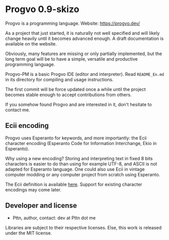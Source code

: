 # Progvo 0.9-skizo

Progvo is a programming language. Website: https://progvo.dev/

As a project that just started, it is naturally not well specified and will likely change heavily until it becomes advanced enough. A draft documentation is available on the website.

Obviously, many features are missing or only partially implemented, but the long term goal will be to have a simple, versatile and productive programming language.

Progvo-PM is a basic Progvo IDE (editor and interpreter). Read `README_En.md` in its directory for compiling and usage instructions.

The first commit will be force updated once a while until the project becomes stable enough to accept contributions from others.

If you somehow found Progvo and are interested in it, don't hesitate to contact me.

## Ecii encoding

Progvo uses Esperanto for keywords, and more importantly: the Ecii character encoding (Esperanto Code for Information Interchange, Ekio in Esperanto).

Why using a new encoding? Storing and interpreting text in fixed 8 bits characters is easier to do than using for example UTF-8, and ASCII is not adapted for Esperanto language. One could also use Ecii in vintage computer modding or any computer project from scratch using Esperanto.

The Ecii definition is available [here](https://progvo.dev/Ekio.html). Support for existing character encodings may come later.

## Developer and license

* Pttn, author, contact: dev at Pttn dot me

Libraries are subject to their respective licenses. Else, this work is released under the MIT license.